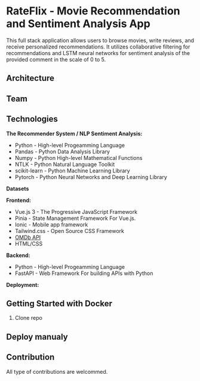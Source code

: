 # RateFlix - Movie Recommendation and Sentiment Analysis App

This full stack application allows users to browse movies, write reviews, and receive personalized recommendations. It utilizes collaborative filtering for recommendations and LSTM neural networks for sentiment analysis of the provided comment in the scale of 0 to 5.

## Architecture


## Team


## Technologies
**The Recommender System / NLP Sentiment Analysis:**
- Python - High-level Progeamming Language
- Pandas - Python Data Analysis Library
- Numpy  - Python High-level Mathematical Functions
- NTLK   - Python Natural Language Toolkit
- scikit-learn - Python Machine Learning Library
- Pytorch - Python Neural Networks and Deep Learning Library

**Datasets**

**Frontend:**
- Vue.js 3 - The Progressive JavaScript Framework 
- Pinia - State Management Framework For Vue.js.
- Ionic - Mobile app framework
- Tailwind.css - Open Source CSS Framework
- [OMDb API](https://www.omdbapi.com/)
- HTML/CSS

**Backend:** 
- Python - High-level Progeamming Language
- FastAPI -  Web Framework For building APIs with Python

**Deployment:**



## Getting Started with Docker

1. Clone repo


## Deploy manualy


## Contribution
All type of contributions are welcommed.
